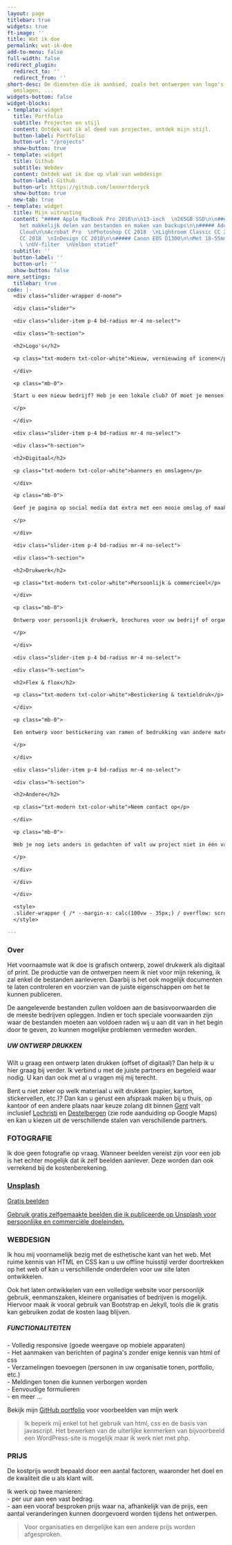 ```yaml
---
layout: page
titlebar: true
widgets: true
ft-image: ''
title: Wat ik doe
permalink: wat-ik-doe
add-to-menu: false
full-width: false
redirect_plugin:
  redirect_to: ''
  redirect_from: ''
short-desc: De diensten die ik aanbied, zoals het ontwerpen van logo's, banners of
  omslagen, ...
widgets-bottom: false
widget-blocks:
- template: widget
  title: Portfolio
  subtitle: Projecten en stijl
  content: Ontdek wat ik al deed van projecten, ontdek mijn stijl.
  button-label: Portfolio
  button-url: "/projects"
  show-button: true
- template: widget
  title: Github
  subtitle: Webdev
  content: Ontdek wat ik doe op vlak van webdesign
  button-label: Github
  button-url: https://github.com/lennertderyck
  show-button: true
  new-tab: true
- template: widget
  title: Mijn uitrusting
  content: "##### Apple MacBook Pro 2016\n\n13-inch  \n265GB SSD\n\n##### Stack cloud-platform\n\nVoor
    het makkelijk delen van bestanden en maken van backups\n\n##### Adobe Creative
    Cloud\n\nAcrobat Pro  \nPhotoshop CC 2018  \nLightroom Classic CC 2018  \nIllustrator
    CC 2018  \nInDesign CC 2018\n\n##### Canon EOS D1300\n\nMet 18-55mm IS II lens
    \ \nUV-filter  \nVelbon statief"
  subtitle: ''
  button-label: ''
  button-url: ''
  show-button: false
more_settings:
  titlebar: true
code: |-
  <div class="slider-wrapper d-none">

  <div class="slider">

  <div class="slider-item p-4 bd-radius mr-4 no-select">

  <div class="h-section">

  <h2>Logo's</h2>

  <p class="txt-modern txt-color-white">Nieuw, vernieuwing of iconen</p>

  </div>

  <p class="mb-0">

  Start u een nieuw bedrijf? Heb je een lokale club? Of moet je mensen wegwijs maken in een gebouw?

  </p>

  </div>

  <div class="slider-item p-4 bd-radius mr-4 no-select">

  <div class="h-section">

  <h2>Digitaal</h2>

  <p class="txt-modern txt-color-white">banners en omslagen</p>

  </div>

  <p class="mb-0">

  Geef je pagina op social media dat extra met een mooie omslag of maak online reclame.

  </p>

  </div>

  <div class="slider-item p-4 bd-radius mr-4 no-select">

  <div class="h-section">

  <h2>Drukwerk</h2>

  <p class="txt-modern txt-color-white">Persoonlijk & commercieel</p>

  </div>

  <p class="mb-0">

  Ontwerp voor persoonlijk drukwerk, brochures voor uw bedrijf of organisatie of affiches en posters

  </p>

  </div>

  <div class="slider-item p-4 bd-radius mr-4 no-select">

  <div class="h-section">

  <h2>Flex & flox</h2>

  <p class="txt-modern txt-color-white">Bestickering & textieldruk</p>

  </div>

  <p class="mb-0">

  Een ontwerp voor bestickering van ramen of bedrukking van andere materialen

  </p>

  </div>

  <div class="slider-item p-4 bd-radius mr-4 no-select">

  <div class="h-section">

  <h2>Andere</h2>

  <p class="txt-modern txt-color-white">Neem contact op</p>

  </div>

  <p class="mb-0">

  Heb je nog iets anders in gedachten of valt uw project niet in één van deze categorieën?

  </p>

  </div>

  </div>

  </div>

  <style>
  .slider-wrapper { /* --margin-x: calc(100vw - 35px;) / overflow: scroll; / margin-left: var(--margin-x); margin-right: var(--margin-x); */ margin: 0 calc(-50vw + 50%); margin-top: -35px; padding: 35px 35px; }.slider-wrapper::-webkit-scrollbar { display: none; }.slider { display: flex; flex-direction: row; width: fit-content; overflow: visible; }.slider-item { width: 370px; max-width: 370px; max-height: 350px; background-color: #006771; box-shadow: 0 3px 12px rgba(0, 0, 0, 0.55); }.slider-item * { color: white; }.slider-item:hover { box-shadow: 0 5px 24px rgba(0, 0, 0, .64); }
  </style>

---
```

### Over

Het voornaamste wat ik doe is grafisch ontwerp, zowel drukwerk als digitaal of print. De productie van de ontwerpen neem ik niet voor mijn rekening, ik zal enkel de bestanden aanleveren. Daarbij is het ook mogelijk documenten te laten controleren en voorzien van de juiste eigenschappen om het te kunnen publiceren.

De aangeleverde bestanden zullen voldoen aan de basisvoorwaarden die de meeste bedrijven opleggen. Indien er toch speciale voorwaarden zijn waar de bestanden moeten aan voldoen raden wij u aan dit van in het begin door te geven, zo kunnen mogelijke problemen vermeden worden.

##### UW ONTWERP DRUKKEN

Wilt u graag een ontwerp laten drukken (offset of digitaal)? Dan help ik u hier graag bij verder. Ik verbind u met de juiste partners en begeleid waar nodig. U kan dan ook met al u vragen mij mij terecht.

Bent u niet zeker op welk materiaal u wilt drukken (papier, karton, stickervellen, etc.)? Dan kan u gerust een afspraak maken bij u thuis, op kantoor of een andere plaats naar keuze zolang dit binnen [Gent](https://www.google.be/maps/place/Gent/@51.0839682,3.674562,11.44z/data=!4m5!3m4!1s0x47c370e1339443ad:0x40099ab2f4d5140!8m2!3d51.0543422!4d3.7174243) valt inclusief [Lochristi](https://www.google.be/maps/place/9080+Lochristi/@51.0998541,3.7847503,12z/data=!3m1!4b1!4m5!3m4!1s0x47c368569df57051:0xc417376307cd84c5!8m2!3d51.0974612!4d3.8378242) en [Destelbergen](https://www.google.be/maps/place/9070+Destelbergen/@51.037659,3.7300954,12z/data=!3m1!4b1!4m5!3m4!1s0x47c37667940d7151:0xa7d535e52c12636e!8m2!3d51.0609335!4d3.7977646) (zie rode aanduiding op Google Maps) en kan u kiezen uit de verschillende stalen van verschillende partners.

### FOTOGRAFIE

Ik doe geen fotografie op vraag. Wanneer beelden vereist zijn voor een job is het echter mogelijk dat ik zelf beelden aanlever. Deze worden dan ook verrekend bij de kostenberekening.

<div>
  <a href="https://unsplash.com/@lennertderyck" target="_blank" rel="noopener">
    <div class="d-block p-4 shadow bd-radius txt-color-white" style="background-image: url(https://source.unsplash.com/user/lennertderyck/1600x900); background-size: cover;">
      <div class="h-section mb-0 txt-color-white">
        <h3>Unsplash</h3>
        <p class="txt-modern mb-3">Gratis beelden</p>
      </div>
      <p class="mb-0">Gebruik gratis zelfgemaakte beelden die ik publiceerde op Unsplash voor persoonlijke en commerciële doeleinden.</p>
    </div>
  </a>
</div>

### WEBDESIGN

Ik hou mij voornamelijk bezig met de esthetische kant van het web. Met ruime kennis van HTML en CSS kan u uw offline huisstijl verder doortrekken op het web of kan u verschillende onderdelen voor uw site laten ontwikkelen.

Ook het laten ontwikkelen van een volledige website voor persoonlijk gebruik, eenmanszaken, kleinere organisaties of bedrijven is mogelijk. Hiervoor maak ik vooral gebruik van Bootstrap en Jekyll, tools die ik gratis kan gebruiken zodat de kosten laag blijven.

##### FUNCTIONALITEITEN

\- Volledig responsive (goede weergave op mobiele apparaten)  
\- Het aanmaken van berichten of pagina's zonder enige kennis van html of css  
\- Verzamelingen toevoegen (personen in uw organisatie tonen, portfolio, etc.)  
\- Meldingen tonen die kunnen verborgen worden  
\- Eenvoudige formulieren  
\- en meer ...

Bekijk mijn [GitHub portfolio](https://github.lennertderyck.be/) voor voorbeelden van mijn werk

> Ik beperk mij enkel tot het gebruik van html, css en de basis van javascript. Het bewerken van de uiterlijke kenmerken van bijvoorbeeld een WordPress-site is mogelijk maar ik werk niet met php.

### PRIJS

De kostprijs wordt bepaald door een aantal factoren, waaronder het doel en de kwaliteit die u als klant wilt.

Ik werk op twee manieren:  
\- per uur aan een vast bedrag.  
\- aan een vooraf besproken prijs waar na, afhankelijk van de prijs, een aantal veranderingen kunnen doorgevoerd worden tijdens het ontwerpen.

> Voor organisaties en dergelijke kan een andere prijs worden afgesproken.